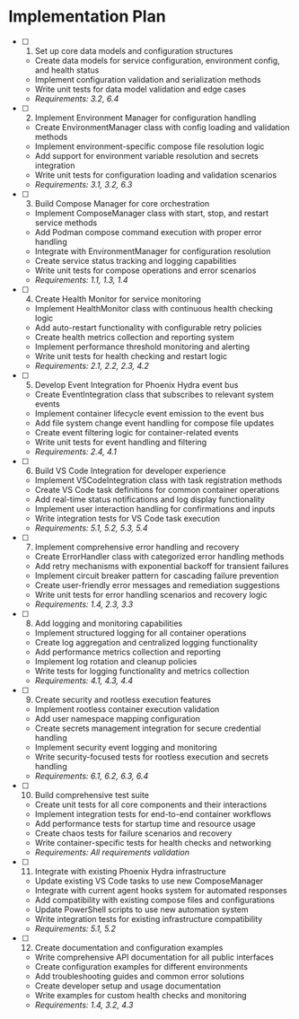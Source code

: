 # Implementation Plan

- [ ] 1. Set up core data models and configuration structures
  - Create data models for service configuration, environment config, and health status
  - Implement configuration validation and serialization methods
  - Write unit tests for data model validation and edge cases
  - _Requirements: 3.2, 6.4_

- [ ] 2. Implement Environment Manager for configuration handling
  - Create EnvironmentManager class with config loading and validation methods
  - Implement environment-specific compose file resolution logic
  - Add support for environment variable resolution and secrets integration
  - Write unit tests for configuration loading and validation scenarios
  - _Requirements: 3.1, 3.2, 6.3_

- [ ] 3. Build Compose Manager for core orchestration
  - Implement ComposeManager class with start, stop, and restart service methods
  - Add Podman compose command execution with proper error handling
  - Integrate with EnvironmentManager for configuration resolution
  - Create service status tracking and logging capabilities
  - Write unit tests for compose operations and error scenarios
  - _Requirements: 1.1, 1.3, 1.4_

- [ ] 4. Create Health Monitor for service monitoring
  - Implement HealthMonitor class with continuous health checking logic
  - Add auto-restart functionality with configurable retry policies
  - Create health metrics collection and reporting system
  - Implement performance threshold monitoring and alerting
  - Write unit tests for health checking and restart logic
  - _Requirements: 2.1, 2.2, 2.3, 4.2_

- [ ] 5. Develop Event Integration for Phoenix Hydra event bus
  - Create EventIntegration class that subscribes to relevant system events
  - Implement container lifecycle event emission to the event bus
  - Add file system change event handling for compose file updates
  - Create event filtering logic for container-related events
  - Write unit tests for event handling and filtering
  - _Requirements: 2.4, 4.1_

- [ ] 6. Build VS Code Integration for developer experience
  - Implement VSCodeIntegration class with task registration methods
  - Create VS Code task definitions for common container operations
  - Add real-time status notifications and log display functionality
  - Implement user interaction handling for confirmations and inputs
  - Write integration tests for VS Code task execution
  - _Requirements: 5.1, 5.2, 5.3, 5.4_

- [ ] 7. Implement comprehensive error handling and recovery
  - Create ErrorHandler class with categorized error handling methods
  - Add retry mechanisms with exponential backoff for transient failures
  - Implement circuit breaker pattern for cascading failure prevention
  - Create user-friendly error messages and remediation suggestions
  - Write unit tests for error handling scenarios and recovery logic
  - _Requirements: 1.4, 2.3, 3.3_

- [ ] 8. Add logging and monitoring capabilities
  - Implement structured logging for all container operations
  - Create log aggregation and centralized logging functionality
  - Add performance metrics collection and reporting
  - Implement log rotation and cleanup policies
  - Write tests for logging functionality and metrics collection
  - _Requirements: 4.1, 4.3, 4.4_

- [ ] 9. Create security and rootless execution features
  - Implement rootless container execution validation
  - Add user namespace mapping configuration
  - Create secrets management integration for secure credential handling
  - Implement security event logging and monitoring
  - Write security-focused tests for rootless execution and secrets handling
  - _Requirements: 6.1, 6.2, 6.3, 6.4_

- [ ] 10. Build comprehensive test suite
  - Create unit tests for all core components and their interactions
  - Implement integration tests for end-to-end container workflows
  - Add performance tests for startup time and resource usage
  - Create chaos tests for failure scenarios and recovery
  - Write container-specific tests for health checks and networking
  - _Requirements: All requirements validation_

- [ ] 11. Integrate with existing Phoenix Hydra infrastructure
  - Update existing VS Code tasks to use new ComposeManager
  - Integrate with current agent hooks system for automated responses
  - Add compatibility with existing compose files and configurations
  - Update PowerShell scripts to use new automation system
  - Write integration tests for existing infrastructure compatibility
  - _Requirements: 5.1, 5.2_

- [ ] 12. Create documentation and configuration examples
  - Write comprehensive API documentation for all public interfaces
  - Create configuration examples for different environments
  - Add troubleshooting guides and common error solutions
  - Create developer setup and usage documentation
  - Write examples for custom health checks and monitoring
  - _Requirements: 1.4, 3.2, 4.3_